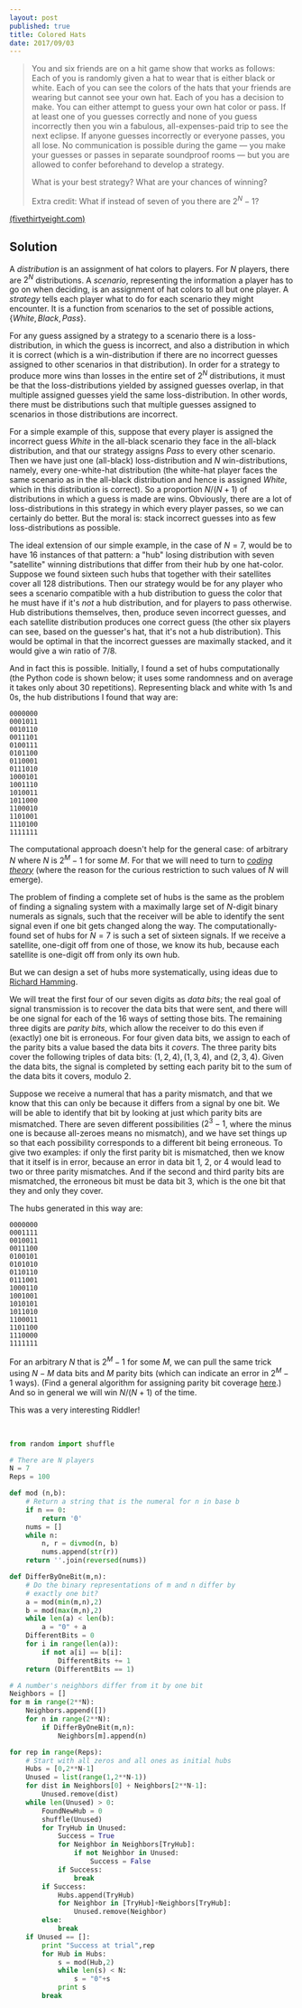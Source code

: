 ```yaml
---
layout: post
published: true
title: Colored Hats
date: 2017/09/03
---
```


>You and six friends are on a hit game show that works as follows: Each of you is randomly given a hat to wear that is either black or white. Each of you can see the colors of the hats that your friends are wearing but cannot see your own hat. Each of you has a decision to make. You can either attempt to guess your own hat color or pass. If at least one of you guesses correctly and none of you guess incorrectly then you win a fabulous, all-expenses-paid trip to see the next eclipse. If anyone guesses incorrectly or everyone passes, you all lose. No communication is possible during the game — you make your guesses or passes in separate soundproof rooms — but you are allowed to confer beforehand to develop a strategy.
>
>What is your best strategy? What are your chances of winning?
>
>Extra credit: What if instead of seven of you there are $2^N−1$?

<!--more-->

[(fivethirtyeight.com)](https://fivethirtyeight.com/features/is-your-friend-full-of-it/)

## Solution

A _distribution_ is an assignment of hat colors to players. For $N$ players, there are $2^N$ distributions.  A _scenario_, representing the information a player has to go on when deciding, is an assignment of hat colors to all but one player. A _strategy_ tells each player what to do for each scenario they might encounter. It is a function from scenarios to the set of possible actions, $\{White, Black, Pass\}$.

For any guess assigned by a strategy to a scenario there is a loss-distribution, in which the guess is incorrect, and also a distribution in which it is correct (which is a win-distribution if there are no incorrect guesses assigned to other scenarios in that distribution). In order for a strategy to produce more wins than losses in the entire set of $2^N$ distributions, it must be that the loss-distributions yielded by assigned guesses overlap, in that multiple assigned guesses yield the same loss-distribution. In other words, there must be distributions such that multiple guesses assigned to scenarios in those distributions are incorrect.

For a simple example of this, suppose that every player is assigned the incorrect guess $White$ in the all-black scenario they face in the all-black distribution, and that our strategy assigns $Pass$ to every other scenario.  Then we have just one (all-black) loss-distribution and $N$ win-distributions, namely, every one-white-hat distribution (the white-hat player faces the same scenario as in the all-black distribution and hence is assigned $White$, which in this distribution is correct). So a proportion $N/(N+1)$ of distributions in which a guess is made are wins.  Obviously, there are a lot of loss-distributions in this strategy in which every player passes, so we can certainly do better. But the moral is: stack incorrect guesses into as few loss-distributions as possible.

The ideal extension of our simple example, in the case of $N=7$, would be to have $16$ instances of that pattern: a "hub" losing distribution with seven "satellite" winning distributions that differ from their hub by one hat-color. Suppose we found sixteen such hubs that together with their satellites cover all $128$ distributions. Then our strategy would be for any player who sees a scenario compatible with a hub distribution to guess the color that he must have if it's _not_ a hub distribution, and for players to pass otherwise. Hub distributions themselves, then, produce seven incorrect guesses, and each satellite distribution produces one correct guess (the other six players can see, based on the guesser's hat, that it's not a hub distribution).  This would be optimal in that the incorrect guesses are maximally stacked, and it would give a win ratio of $7/8$.

And in fact this is possible. Initially, I found a set of hubs computationally (the Python code is shown below; it uses some randomness and on average it takes only about 30 repetitions). Representing black and white with $1$s and $0$s, the hub distributions I found that way are:

```
0000000
0001011
0010110
0011101
0100111
0101100
0110001
0111010
1000101
1001110
1010011
1011000
1100010
1101001
1110100
1111111
```

The computational approach doesn't help for the general case: of arbitrary $N$ where $N$ is $2^M-1$ for some $M$. For that we will need to turn to [_coding theory_](https://en.wikipedia.org/wiki/Forward_error_correction) (where the reason for the curious restriction to such values of $N$ will emerge). 

The problem of finding a complete set of hubs is the same as the problem of finding a signaling system with a maximally large set of $N$-digit binary numerals as signals, such that the receiver will be able to identify the sent signal even if one bit gets changed along the way. The computationally-found set of hubs for $N=7$ is such a set of sixteen signals. If we receive a satellite, one-digit off from one of those, we know its hub, because each satellite is one-digit off from only its own hub.

But we can design a set of hubs more systematically, using ideas due to [Richard Hamming](https://en.wikipedia.org/wiki/Hamming_code).  

We will treat the first four of our seven digits as _data bits_; the real goal of signal transmission is to recover the data bits that were sent, and there will be one signal for each of the $16$ ways of setting those bits. The remaining three digits are _parity bits_, which allow the receiver to do this even if (exactly) one bit is erroneous. For four given data bits, we assign to each of the parity bits a value based the data bits it _covers_. The three parity bits cover the following triples of data bits: $(1,2,4), (1,3,4),$ and $(2,3,4)$. Given the data bits, the signal is completed by setting each parity bit to the sum of the data bits it covers, modulo $2$.

Suppose we receive a numeral that has a parity mismatch, and that we know that this can only be because it differs from a signal by one bit. We will be able to identify that bit by looking at just which parity bits are mismatched.  There are seven different possibilities ($2^3-1$, where the minus one is because all-zeroes means no mismatch), and we have set things up so that each possibility corresponds to a different bit being erroneous.  To give two examples: if only the first parity bit is mismatched, then we know that it itself is in error, because an error in data bit $1$, $2$, or $4$ would lead to two or three parity mismatches. And if the second and third parity bits are mismatched, the erroneous bit must be data bit 3, which is the one bit that they and only they cover.

The hubs generated in this way are:

```
0000000
0001111
0010011
0011100
0100101
0101010
0110110
0111001
1000110
1001001
1010101
1011010
1100011
1101100
1110000
1111111
```

For an arbitrary $N$ that is $2^M-1$ for some $M$, we can pull the same trick using $N-M$ data bits and $M$ parity bits (which can indicate an error in $2^M-1$ ways). (Find a general algorithm for assigning parity bit coverage [here](https://en.wikipedia.org/wiki/Hamming_code).) And so in general we will win $N/(N+1)$ of the time.

This was a very interesting Riddler!

<br>

```python
from random import shuffle

# There are N players
N = 7
Reps = 100

def mod (n,b):
	# Return a string that is the numeral for n in base b
    if n == 0:
        return '0'
    nums = []
    while n:
        n, r = divmod(n, b)
        nums.append(str(r))
    return ''.join(reversed(nums))

def DifferByOneBit(m,n):
	# Do the binary representations of m and n differ by
	# exactly one bit?
	a = mod(min(m,n),2)
	b = mod(max(m,n),2)
	while len(a) < len(b):
		a = "0" + a
	DifferentBits = 0
	for i in range(len(a)):
		if not a[i] == b[i]:
			DifferentBits += 1
	return (DifferentBits == 1)

# A number's neighbors differ from it by one bit
Neighbors = []
for m in range(2**N):
	Neighbors.append([])
	for n in range(2**N):
		if DifferByOneBit(m,n):
			Neighbors[m].append(n)

for rep in range(Reps):
	# Start with all zeros and all ones as initial hubs
	Hubs = [0,2**N-1]
	Unused = list(range(1,2**N-1))
	for dist in Neighbors[0] + Neighbors[2**N-1]:
		Unused.remove(dist)
	while len(Unused) > 0:
		FoundNewHub = 0
		shuffle(Unused)
		for TryHub in Unused:
			Success = True
			for Neighbor in Neighbors[TryHub]:
				if not Neighbor in Unused:
					Success = False
			if Success:
				break
		if Success:
			Hubs.append(TryHub)
			for Neighbor in [TryHub]+Neighbors[TryHub]:
				Unused.remove(Neighbor)
		else: 
			break
	if Unused == []:
		print "Success at trial",rep
		for Hub in Hubs:
			s = mod(Hub,2)
			while len(s) < N:
				s = "0"+s
			print s
		break
```

<br>
